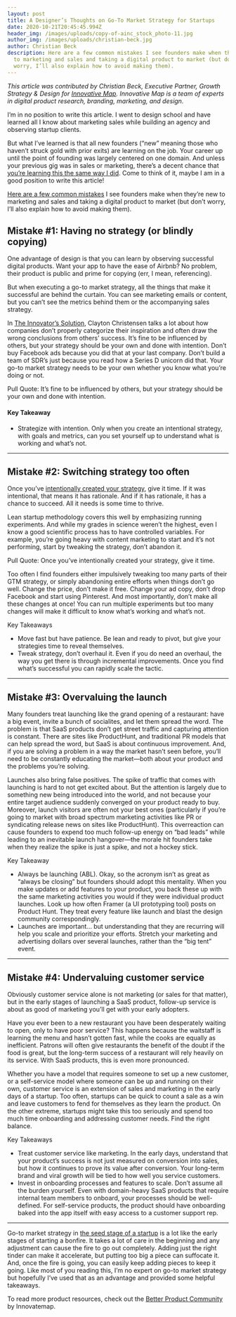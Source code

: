 ```yaml
---
layout: post
title: A Designer’s Thoughts on Go-To Market Strategy for Startups
date: 2020-10-21T20:45:45.994Z
header_img: /images/uploads/copy-of-ainc_stock_photo-11.jpg
author_img: /images/uploads/christian-beck.jpg
author: Christian Beck
description: Here are a few common mistakes I see founders make when they’re new
  to marketing and sales and taking a digital product to market (but don’t
  worry, I’ll also explain how to avoid making them).
---
```

<!--StartFragment-->

*This article was contributed by Christian Beck, Executive Partner, Growth Strategy & Design for [Innovative Map](https://innovatemap.com/). Innovative Map is a team of experts in digital product research, branding, marketing, and design.*

I’m in no position to write this article. I went to design school and have learned all I know about marketing sales while building an agency and observing startup clients.

But what I’ve learned is that all new founders (“new” meaning those who haven’t struck gold with prior exits) are learning on the job. Your career up until the point of founding was largely centered on one domain. And unless your previous gig was in sales or marketing, there’s a decent chance that [you’re learning this the same way I did](https://firstround.com/review/leslies-compass-a-framework-for-go-to-market-strategy/). Come to think of it, maybe I am in a good position to write this article!

[Here are a few common mistakes](https://betterproduct.community/resource/a-designers-thoughts-on-go-to-market-strategy-for-startups/) I see founders make when they’re new to marketing and sales and taking a digital product to market (but don’t worry, I’ll also explain how to avoid making them).

## Mistake #1: Having no strategy (or blindly copying)

One advantage of design is that you can learn by observing successful digital products. Want your app to have the ease of Airbnb? No problem, their product is public and prime for copying (err, I mean, referencing).

But when executing a go-to market strategy, all the things that make it successful are behind the curtain. You can see marketing emails or content, but you can’t see the metrics behind them or the accompanying sales strategy.

In [The Innovator’s Solution](https://www.goodreads.com/book/show/2618.The_Innovator_s_Solution), Clayton Christensen talks a lot about how companies don’t properly categorize their inspiration and often draw the wrong conclusions from others’ success. It’s fine to be influenced by others, but your strategy should be your own and done with intention. Don’t buy Facebook ads because you did that at your last company. Don’t build a team of SDR’s just because you read how a Series D unicorn did that. Your go-to market strategy needs to be your own whether you know what you’re doing or not.

Pull Quote: It’s fine to be influenced by others, but your strategy should be your own and done with intention.

#### Key Takeaway

* Strategize with intention. Only when you create an intentional strategy, with goals and metrics, can you set yourself up to understand what is working and what’s not.

- - -

## Mistake #2: Switching strategy too often

Once you’ve [intentionally created your strategy](https://innovatemap.com/innovators/building-a-product-that-realizes-your-vision-stephanie-ragozzinos-four-tips/), give it time. If it was intentional, that means it has rationale. And if it has rationale, it has a chance to succeed. All it needs is some time to thrive.

Lean startup methodology covers this well by emphasizing running experiments. And while my grades in science weren’t the highest, even I know a good scientific process has to have controlled variables. For example, you’re going heavy with content marketing to start and it’s not performing, start by tweaking the strategy, don’t abandon it.

Pull Quote: Once you’ve intentionally created your strategy, give it time.

Too often I find founders either impulsively tweaking too many parts of their GTM strategy, or simply abandoning entire efforts when things don’t go well. Change the price, don’t make it free. Change your ad copy, don’t drop Facebook and start using Pinterest. And most importantly, don’t make all these changes at once! You can run multiple experiments but too many changes will make it difficult to know what’s working and what’s not.

Key Takeaways

* Move fast but have patience. Be lean and ready to pivot, but give your strategies time to reveal themselves.
* Tweak strategy, don’t overhaul it. Even if you do need an overhaul, the way you get there is through incremental improvements. Once you find what’s successful you can rapidly scale the tactic.

- - -

## Mistake #3: Overvaluing the launch

Many founders treat launching like the grand opening of a restaurant: have a big event, invite a bunch of socialites, and let them spread the word. The problem is that SaaS products don’t get street traffic and capturing attention is constant. There are sites like ProductHunt, and traditional PR models that can help spread the word, but SaaS is about continuous improvement. And, if you are solving a problem in a way the market hasn’t seen before, you’ll need to be constantly educating the market—both about your product and the problems you’re solving.

Launches also bring false positives. The spike of traffic that comes with launching is hard to not get excited about. But the attention is largely due to something new being introduced into the world, and not because your entire target audience suddenly converged on your product ready to buy. Moreover, launch visitors are often not your best ones (particularly if you’re going to market with broad spectrum marketing activities like PR or syndicating release news on sites like ProductHunt). This overreaction can cause founders to expend too much follow-up energy on “bad leads” while leading to an inevitable launch hangover—the morale hit founders take when they realize the spike is just a spike, and not a hockey stick.

Key Takeaway

* Always be launching (ABL). Okay, so the acronym isn’t as great as “always be closing” but founders should adopt this mentality. When you make updates or add features to your product, you back these up with the same marketing activities you would if they were individual product launches. Look up how often Framer (a UI prototyping tool) posts on Product Hunt. They treat every feature like launch and blast the design community correspondingly.
* Launches are important... but understanding that they are recurring will help you scale and prioritize your efforts. Stretch your marketing and advertising dollars over several launches, rather than the “big tent” event.

- - -

## Mistake #4: Undervaluing customer service

Obviously customer service alone is not marketing (or sales for that matter), but in the early stages of launching a SaaS product, follow-up service is about as good of marketing you’ll get with your early adopters.

Have you ever been to a new restaurant you have been desperately waiting to open, only to have poor service? This happens because the waitstaff is learning the menu and hasn’t gotten fast, while the cooks are equally as inefficient. Patrons will often give restaurants the benefit of the doubt if the food is great, but the long-term success of a restaurant will rely heavily on its service. With SaaS products, this is even more pronounced.

Whether you have a model that requires someone to set up a new customer, or a self-service model where someone can be up and running on their own, customer service is an extension of sales and marketing in the early days of a startup. Too often, startups can be quick to count a sale as a win and leave customers to fend for themselves as they learn the product. On the other extreme, startups might take this too seriously and spend too much time onboarding and addressing customer needs. Find the right balance.

Key Takeaways

* Treat customer service like marketing. In the early days, understand that your product’s success is not just measured on conversion into sales, but how it continues to prove its value after conversion. Your long-term brand and viral growth will be tied to how well you service customers.
* Invest in onboarding processes and features to scale. Don’t assume all the burden yourself. Even with domain-heavy SaaS products that require internal team members to onboard, your processes should be well-defined. For self-service products, the product should have onboarding baked into the app itself with easy access to a customer support rep.

- - -

Go-to market strategy in [the seed stage of a startup](https://betterproduct.community/resource/10-steps-to-effectively-launch-your-digital-product/) is a lot like the early stages of starting a bonfire. It takes a lot of care in the beginning and any adjustment can cause the fire to go out completely. Adding just the right tinder can make it accelerate, but putting too big a piece can suffocate it. And, once the fire is going, you can easily keep adding pieces to keep it going. Like most of you reading this, I’m no expert on go-to market strategy but hopefully I’ve used that as an advantage and provided some helpful takeaways.

To read more product resources, check out the [Better Product Community](https://betterproduct.community/) by Innovatemap.



<!--EndFragment-->